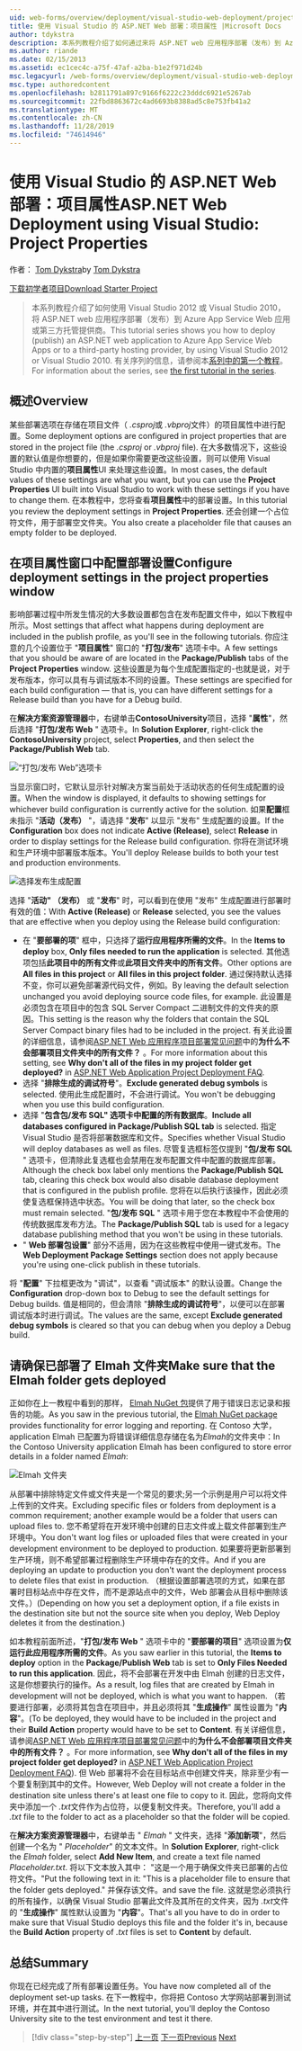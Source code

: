 ```yaml
---
uid: web-forms/overview/deployment/visual-studio-web-deployment/project-properties
title: 使用 Visual Studio 的 ASP.NET Web 部署：项目属性 |Microsoft Docs
author: tdykstra
description: 本系列教程介绍了如何通过来将 ASP.NET web 应用程序部署（发布）到 Azure App Service Web 应用或第三方托管提供程序。
ms.author: riande
ms.date: 02/15/2013
ms.assetid: ec1cec4c-a75f-47af-a2ba-b1e2f971d24b
msc.legacyurl: /web-forms/overview/deployment/visual-studio-web-deployment/project-properties
msc.type: authoredcontent
ms.openlocfilehash: b2811791a897c9166f6222c23dddc6921e5267ab
ms.sourcegitcommit: 22fbd8863672c4ad6693b8388ad5c8e753fb41a2
ms.translationtype: MT
ms.contentlocale: zh-CN
ms.lasthandoff: 11/28/2019
ms.locfileid: "74614946"
---
```

# <a name="aspnet-web-deployment-using-visual-studio-project-properties"></a><span data-ttu-id="97e17-103">使用 Visual Studio 的 ASP.NET Web 部署：项目属性</span><span class="sxs-lookup"><span data-stu-id="97e17-103">ASP.NET Web Deployment using Visual Studio: Project Properties</span></span>

<span data-ttu-id="97e17-104">作者： [Tom Dykstra](https://github.com/tdykstra)</span><span class="sxs-lookup"><span data-stu-id="97e17-104">by [Tom Dykstra](https://github.com/tdykstra)</span></span>

[<span data-ttu-id="97e17-105">下载初学者项目</span><span class="sxs-lookup"><span data-stu-id="97e17-105">Download Starter Project</span></span>](https://go.microsoft.com/fwlink/p/?LinkId=282627)

> <span data-ttu-id="97e17-106">本系列教程介绍了如何使用 Visual Studio 2012 或 Visual Studio 2010，将 ASP.NET web 应用程序部署（发布）到 Azure App Service Web 应用或第三方托管提供商。</span><span class="sxs-lookup"><span data-stu-id="97e17-106">This tutorial series shows you how to deploy (publish) an ASP.NET web application to Azure App Service Web Apps or to a third-party hosting provider, by using Visual Studio 2012 or Visual Studio 2010.</span></span> <span data-ttu-id="97e17-107">有关序列的信息，请参阅本[系列中的第一个教程](introduction.md)。</span><span class="sxs-lookup"><span data-stu-id="97e17-107">For information about the series, see [the first tutorial in the series](introduction.md).</span></span>

## <a name="overview"></a><span data-ttu-id="97e17-108">概述</span><span class="sxs-lookup"><span data-stu-id="97e17-108">Overview</span></span>

<span data-ttu-id="97e17-109">某些部署选项在存储在项目文件（ *.csproj*或 *.vbproj*文件）的项目属性中进行配置。</span><span class="sxs-lookup"><span data-stu-id="97e17-109">Some deployment options are configured in project properties that are stored in the project file (the *.csproj* or *.vbproj* file).</span></span> <span data-ttu-id="97e17-110">在大多数情况下，这些设置的默认值是你想要的，但是如果你需要更改这些设置，则可以使用 Visual Studio 中内置的**项目属性**UI 来处理这些设置。</span><span class="sxs-lookup"><span data-stu-id="97e17-110">In most cases, the default values of these settings are what you want, but you can use the **Project Properties** UI built into Visual Studio to work with these settings if you have to change them.</span></span> <span data-ttu-id="97e17-111">在本教程中，您将查看**项目属性**中的部署设置。</span><span class="sxs-lookup"><span data-stu-id="97e17-111">In this tutorial you review the deployment settings in **Project Properties**.</span></span> <span data-ttu-id="97e17-112">还会创建一个占位符文件，用于部署空文件夹。</span><span class="sxs-lookup"><span data-stu-id="97e17-112">You also create a placeholder file that causes an empty folder to be deployed.</span></span>

## <a name="configure-deployment-settings-in-the-project-properties-window"></a><span data-ttu-id="97e17-113">在项目属性窗口中配置部署设置</span><span class="sxs-lookup"><span data-stu-id="97e17-113">Configure deployment settings in the project properties window</span></span>

<span data-ttu-id="97e17-114">影响部署过程中所发生情况的大多数设置都包含在发布配置文件中，如以下教程中所示。</span><span class="sxs-lookup"><span data-stu-id="97e17-114">Most settings that affect what happens during deployment are included in the publish profile, as you'll see in the following tutorials.</span></span> <span data-ttu-id="97e17-115">你应注意的几个设置位于 "**项目属性**" 窗口的 "**打包/发布**" 选项卡中。</span><span class="sxs-lookup"><span data-stu-id="97e17-115">A few settings that you should be aware of are located in the **Package/Publish** tabs of the **Project Properties** window.</span></span> <span data-ttu-id="97e17-116">这些设置是为每个生成配置指定的-也就是说，对于发布版本，你可以具有与调试版本不同的设置。</span><span class="sxs-lookup"><span data-stu-id="97e17-116">These settings are specified for each build configuration — that is, you can have different settings for a Release build than you have for a Debug build.</span></span>

<span data-ttu-id="97e17-117">在**解决方案资源管理器**中，右键单击**ContosoUniversity**项目，选择 "**属性**"，然后选择 "**打包/发布 Web** " 选项卡。</span><span class="sxs-lookup"><span data-stu-id="97e17-117">In **Solution Explorer**, right-click the **ContosoUniversity** project, select **Properties**, and then select the **Package/Publish Web** tab.</span></span>

![“打包/发布 Web”选项卡](project-properties/_static/image1.png)

<span data-ttu-id="97e17-119">当显示窗口时，它默认显示针对解决方案当前处于活动状态的任何生成配置的设置。</span><span class="sxs-lookup"><span data-stu-id="97e17-119">When the window is displayed, it defaults to showing settings for whichever build configuration is currently active for the solution.</span></span> <span data-ttu-id="97e17-120">如果**配置**框未指示 "**活动（发布）** "，请选择 "**发布**" 以显示 "发布" 生成配置的设置。</span><span class="sxs-lookup"><span data-stu-id="97e17-120">If the **Configuration** box does not indicate **Active (Release)**, select **Release** in order to display settings for the Release build configuration.</span></span> <span data-ttu-id="97e17-121">你将在测试环境和生产环境中部署版本版本。</span><span class="sxs-lookup"><span data-stu-id="97e17-121">You'll deploy Release builds to both your test and production environments.</span></span>

![选择发布生成配置](project-properties/_static/image2.png)

<span data-ttu-id="97e17-123">选择 "**活动" （发布）** 或 "**发布**" 时，可以看到在使用 "发布" 生成配置进行部署时有效的值：</span><span class="sxs-lookup"><span data-stu-id="97e17-123">With **Active (Release)** or **Release** selected, you see the values that are effective when you deploy using the Release build configuration:</span></span>

- <span data-ttu-id="97e17-124">在 "**要部署的项**" 框中，只选择了**运行应用程序所需的文件**。</span><span class="sxs-lookup"><span data-stu-id="97e17-124">In the **Items to deploy** box, **Only files needed to run the application** is selected.</span></span> <span data-ttu-id="97e17-125">其他选项包括**此项目中的所有文件**或**此项目文件夹中的所有文件**。</span><span class="sxs-lookup"><span data-stu-id="97e17-125">Other options are **All files in this project** or **All files in this project folder**.</span></span> <span data-ttu-id="97e17-126">通过保持默认选择不变，你可以避免部署源代码文件，例如。</span><span class="sxs-lookup"><span data-stu-id="97e17-126">By leaving the default selection unchanged you avoid deploying source code files, for example.</span></span> <span data-ttu-id="97e17-127">此设置是必须包含在项目中的包含 SQL Server Compact 二进制文件的文件夹的原因。</span><span class="sxs-lookup"><span data-stu-id="97e17-127">This setting is the reason why the folders that contain the SQL Server Compact binary files had to be included in the project.</span></span> <span data-ttu-id="97e17-128">有关此设置的详细信息，请参阅[ASP.NET Web 应用程序项目部署常见问题](https://msdn.microsoft.com/library/ee942158.aspx)中的**为什么不会部署项目文件夹中的所有文件？** 。</span><span class="sxs-lookup"><span data-stu-id="97e17-128">For more information about this setting, see **Why don't all of the files in my project folder get deployed?** in [ASP.NET Web Application Project Deployment FAQ](https://msdn.microsoft.com/library/ee942158.aspx).</span></span>
- <span data-ttu-id="97e17-129">选择 "**排除生成的调试符号**"。</span><span class="sxs-lookup"><span data-stu-id="97e17-129">**Exclude generated debug symbols** is selected.</span></span> <span data-ttu-id="97e17-130">使用此生成配置时，不会进行调试。</span><span class="sxs-lookup"><span data-stu-id="97e17-130">You won't be debugging when you use this build configuration.</span></span>
- <span data-ttu-id="97e17-131">选择 "**包含包/发布 SQL" 选项卡中配置的所有数据库**。</span><span class="sxs-lookup"><span data-stu-id="97e17-131">**Include all databases configured in Package/Publish SQL tab** is selected.</span></span> <span data-ttu-id="97e17-132">指定 Visual Studio 是否将部署数据库和文件。</span><span class="sxs-lookup"><span data-stu-id="97e17-132">Specifies whether Visual Studio will deploy databases as well as files.</span></span> <span data-ttu-id="97e17-133">尽管复选框标签仅提到 "**包/发布 SQL** " 选项卡，但清除此复选框也会禁用在发布配置文件中配置的数据库部署。</span><span class="sxs-lookup"><span data-stu-id="97e17-133">Although the check box label only mentions the **Package/Publish SQL** tab, clearing this check box would also disable database deployment that is configured in the publish profile.</span></span> <span data-ttu-id="97e17-134">您将在以后执行该操作，因此必须使复选框保持选中状态。</span><span class="sxs-lookup"><span data-stu-id="97e17-134">You will be doing that later, so the check box must remain selected.</span></span> <span data-ttu-id="97e17-135">"**包/发布 SQL** " 选项卡用于您在本教程中不会使用的传统数据库发布方法。</span><span class="sxs-lookup"><span data-stu-id="97e17-135">The **Package/Publish SQL** tab is used for a legacy database publishing method that you won't be using in these tutorials.</span></span>
- <span data-ttu-id="97e17-136">" **Web 部署包设置**" 部分不适用，因为在这些教程中使用一键式发布。</span><span class="sxs-lookup"><span data-stu-id="97e17-136">The **Web Deployment Package Settings** section does not apply because you're using one-click publish in these tutorials.</span></span>

<span data-ttu-id="97e17-137">将 "**配置**" 下拉框更改为 "调试"，以查看 "调试版本" 的默认设置。</span><span class="sxs-lookup"><span data-stu-id="97e17-137">Change the **Configuration** drop-down box to Debug to see the default settings for Debug builds.</span></span> <span data-ttu-id="97e17-138">值是相同的，但会清除 "**排除生成的调试符号**"，以便可以在部署调试版本时进行调试。</span><span class="sxs-lookup"><span data-stu-id="97e17-138">The values are the same, except **Exclude generated debug symbols** is cleared so that you can debug when you deploy a Debug build.</span></span>

## <a name="make-sure-that-the-elmah-folder-gets-deployed"></a><span data-ttu-id="97e17-139">请确保已部署了 Elmah 文件夹</span><span class="sxs-lookup"><span data-stu-id="97e17-139">Make sure that the Elmah folder gets deployed</span></span>

<span data-ttu-id="97e17-140">正如你在上一教程中看到的那样， [Elmah NuGet 包](http://www.hanselman.com/blog/NuGetPackageOfTheWeek7ELMAHErrorLoggingModulesAndHandlersWithSQLServerCompact.aspx)提供了用于错误日志记录和报告的功能。</span><span class="sxs-lookup"><span data-stu-id="97e17-140">As you saw in the previous tutorial, the [Elmah NuGet package](http://www.hanselman.com/blog/NuGetPackageOfTheWeek7ELMAHErrorLoggingModulesAndHandlersWithSQLServerCompact.aspx) provides functionality for error logging and reporting.</span></span> <span data-ttu-id="97e17-141">在 Contoso 大学，application Elmah 已配置为将错误详细信息存储在名为*Elmah*的文件夹中：</span><span class="sxs-lookup"><span data-stu-id="97e17-141">In the Contoso University application Elmah has been configured to store error details in a folder named *Elmah*:</span></span>

![Elmah 文件夹](project-properties/_static/image3.png)

<span data-ttu-id="97e17-143">从部署中排除特定文件或文件夹是一个常见的要求;另一个示例是用户可以将文件上传到的文件夹。</span><span class="sxs-lookup"><span data-stu-id="97e17-143">Excluding specific files or folders from deployment is a common requirement; another example would be a folder that users can upload files to.</span></span> <span data-ttu-id="97e17-144">您不希望将在开发环境中创建的日志文件或上载文件部署到生产环境中。</span><span class="sxs-lookup"><span data-stu-id="97e17-144">You don't want log files or uploaded files that were created in your development environment to be deployed to production.</span></span> <span data-ttu-id="97e17-145">如果要将更新部署到生产环境，则不希望部署过程删除生产环境中存在的文件。</span><span class="sxs-lookup"><span data-stu-id="97e17-145">And if you are deploying an update to production you don't want the deployment process to delete files that exist in production.</span></span> <span data-ttu-id="97e17-146">（根据设置部署选项的方式，如果在部署时目标站点中存在文件，而不是源站点中的文件，Web 部署会从目标中删除该文件。）</span><span class="sxs-lookup"><span data-stu-id="97e17-146">(Depending on how you set a deployment option, if a file exists in the destination site but not the source site when you deploy, Web Deploy deletes it from the destination.)</span></span>

<span data-ttu-id="97e17-147">如本教程前面所述，"**打包/发布 Web** " 选项卡中的 "**要部署的项目**" 选项设置为**仅运行此应用程序所需的文件**。</span><span class="sxs-lookup"><span data-stu-id="97e17-147">As you saw earlier in this tutorial, the **Items to deploy** option in the **Package/Publish Web** tab is set to **Only Files Needed to run this application**.</span></span> <span data-ttu-id="97e17-148">因此，将不会部署在开发中由 Elmah 创建的日志文件，这是你想要执行的操作。</span><span class="sxs-lookup"><span data-stu-id="97e17-148">As a result, log files that are created by Elmah in development will not be deployed, which is what you want to happen.</span></span> <span data-ttu-id="97e17-149">（若要进行部署，必须将其包含在项目中，并且必须将其 "**生成操作**" 属性设置为 "**内容**"。</span><span class="sxs-lookup"><span data-stu-id="97e17-149">(To be deployed, they would have to be included in the project and their **Build Action** property would have to be set to **Content**.</span></span> <span data-ttu-id="97e17-150">有关详细信息，请参阅[ASP.NET Web 应用程序项目部署常见问题](https://msdn.microsoft.com/library/ee942158.aspx)中的**为什么不会部署项目文件夹中的所有文件？** 。</span><span class="sxs-lookup"><span data-stu-id="97e17-150">For more information, see **Why don't all of the files in my project folder get deployed?** in [ASP.NET Web Application Project Deployment FAQ](https://msdn.microsoft.com/library/ee942158.aspx)).</span></span> <span data-ttu-id="97e17-151">但 Web 部署将不会在目标站点中创建文件夹，除非至少有一个要复制到其中的文件。</span><span class="sxs-lookup"><span data-stu-id="97e17-151">However, Web Deploy will not create a folder in the destination site unless there's at least one file to copy to it.</span></span> <span data-ttu-id="97e17-152">因此，您将向文件夹中添加一个 *.txt*文件作为占位符，以便复制文件夹。</span><span class="sxs-lookup"><span data-stu-id="97e17-152">Therefore, you'll add a *.txt* file to the folder to act as a placeholder so that the folder will be copied.</span></span>

<span data-ttu-id="97e17-153">在**解决方案资源管理器**中，右键单击 " *Elmah* " 文件夹，选择 "**添加新项**"，然后创建一个名为 " *Placeholder*" 的文本文件。</span><span class="sxs-lookup"><span data-stu-id="97e17-153">In **Solution Explorer**, right-click the *Elmah* folder, select **Add New Item**, and create a text file named *Placeholder.txt*.</span></span> <span data-ttu-id="97e17-154">将以下文本放入其中： "这是一个用于确保文件夹已部署的占位符文件。"</span><span class="sxs-lookup"><span data-stu-id="97e17-154">Put the following text in it: "This is a placeholder file to ensure that the folder gets deployed."</span></span> <span data-ttu-id="97e17-155">并保存该文件。</span><span class="sxs-lookup"><span data-stu-id="97e17-155">and save the file.</span></span> <span data-ttu-id="97e17-156">这就是您必须执行的所有操作，以确保 Visual Studio 部署此文件及其所在的文件夹，因为 *.txt*文件的 "**生成操作**" 属性默认设置为 "**内容**"。</span><span class="sxs-lookup"><span data-stu-id="97e17-156">That's all you have to do in order to make sure that Visual Studio deploys this file and the folder it's in, because the **Build Action** property of *.txt* files is set to **Content** by default.</span></span>

## <a name="summary"></a><span data-ttu-id="97e17-157">总结</span><span class="sxs-lookup"><span data-stu-id="97e17-157">Summary</span></span>

<span data-ttu-id="97e17-158">你现在已经完成了所有部署设置任务。</span><span class="sxs-lookup"><span data-stu-id="97e17-158">You have now completed all of the deployment set-up tasks.</span></span> <span data-ttu-id="97e17-159">在下一教程中，你将把 Contoso 大学网站部署到测试环境，并在其中进行测试。</span><span class="sxs-lookup"><span data-stu-id="97e17-159">In the next tutorial, you'll deploy the Contoso University site to the test environment and test it there.</span></span>

> [!div class="step-by-step"]
> <span data-ttu-id="97e17-160">[上一页](web-config-transformations.md)
> [下一页](deploying-to-iis.md)</span><span class="sxs-lookup"><span data-stu-id="97e17-160">[Previous](web-config-transformations.md)
[Next](deploying-to-iis.md)</span></span>
